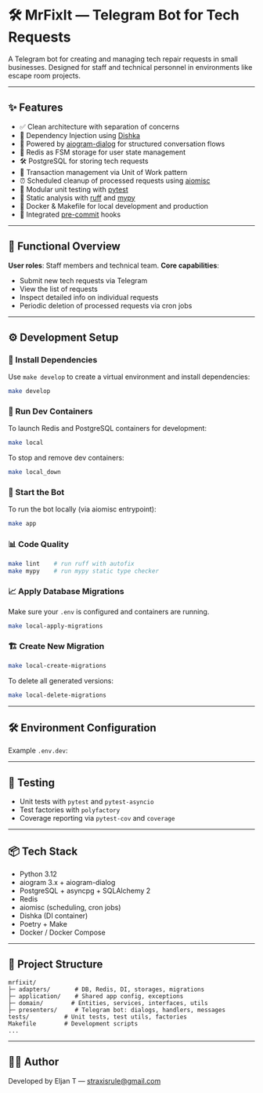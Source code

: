 # 🛠️ MrFixIt — Telegram Bot for Tech Requests

A Telegram bot for creating and managing tech repair requests in small businesses.
Designed for staff and technical personnel in environments like escape room projects.

---

## ✨ Features

* ✅ Clean architecture with separation of concerns
* 🧩 Dependency Injection using [Dishka](https://github.com/reagento/dishka)
* 💬 Powered by [aiogram-dialog](https://github.com/Tishka17/aiogram_dialog) for structured conversation flows
* 🔄 Redis as FSM storage for user state management
* 🛠️ PostgreSQL for storing tech requests
* 🧵 Transaction management via Unit of Work pattern
* ⏰ Scheduled cleanup of processed requests using [aiomisc](https://aiomisc.readthedocs.io/)
* 🥪 Modular unit testing with [pytest](https://docs.pytest.org/)
* 🧹 Static analysis with [ruff](https://github.com/astral-sh/ruff) and [mypy](https://github.com/python/mypy)
* 🐳 Docker & Makefile for local development and production
* 🥷 Integrated [pre-commit](https://pre-commit.com/) hooks

---

## 🚀 Functional Overview

**User roles**: Staff members and technical team.
**Core capabilities**:

* Submit new tech requests via Telegram
* View the list of requests
* Inspect detailed info on individual requests
* Periodic deletion of processed requests via cron jobs

---

## ⚙️ Development Setup

### 📅 Install Dependencies

Use `make develop` to create a virtual environment and install dependencies:

```bash
make develop
```

### 🐳 Run Dev Containers

To launch Redis and PostgreSQL containers for development:

```bash
make local
```

To stop and remove dev containers:

```bash
make local_down
```

### 🏃 Start the Bot

To run the bot locally (via aiomisc entrypoint):

```bash
make app
```

### 📊 Code Quality

```bash
make lint    # run ruff with autofix
make mypy    # run mypy static type checker
```

### 📈 Apply Database Migrations

Make sure your `.env` is configured and containers are running.

```bash
make local-apply-migrations
```

### 🏗️ Create New Migration

```bash
make local-create-migrations
```

To delete all generated versions:

```bash
make local-delete-migrations
```

---

## 🛠️ Environment Configuration

Example `.env.dev`:

---

## 🥪 Testing

* Unit tests with `pytest` and `pytest-asyncio`
* Test factories with `polyfactory`
* Coverage reporting via `pytest-cov` and `coverage`

---

## 📦 Tech Stack

* Python 3.12
* aiogram 3.x + aiogram-dialog
* PostgreSQL + asyncpg + SQLAlchemy 2
* Redis
* aiomisc (scheduling, cron jobs)
* Dishka (DI container)
* Poetry + Make
* Docker / Docker Compose

---

## 📂 Project Structure

```
mrfixit/
├─ adapters/       # DB, Redis, DI, storages, migrations
├─ application/    # Shared app config, exceptions
├─ domain/        # Entities, services, interfaces, utils
├─ presenters/     # Telegram bot: dialogs, handlers, messages
tests/          # Unit tests, test utils, factories
Makefile        # Development scripts
...
```
---

## 🧑‍💻 Author

Developed by Eljan T — [straxisrule@gmail.com](mailto:straxisrule@gmail.com)
